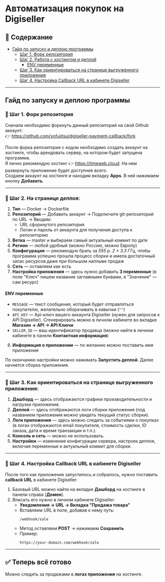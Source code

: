 # Автоматизация покупок на Digiseller

## 📑 Содержание
- [Гайд по запуску и деплою программы](#гайд-по-запуску-и-деплою-программы)
    - [Шаг 1. Форк репозитория](#-шаг-1-форк-репозитория)
    - [Шаг 2. Работа с хостингом и деплой](#-шаг-2-на-странице-деплоя)
        - [ENV переменные](#env-переменные)
    - [Шаг 3. Как ориентироваться на странице выгруженного приложения](#-шаг-3-как-ориентироваться-на-странице-выгруженного-приложения)
    - [Шаг 4. Настройка Callback URL в кабинете Digiseller](#-шаг-4-настройка-callback-url-в-кабинете-digiseller)

---

## Гайд по запуску и деплою программы

### 🔹 Шаг 1. Форк репозитория
Сначала необходимо форкнуть данный репозиторий на свой Github аккаунт:  
👉 https://github.com/yofujitsu/digiseller-payment-callback/fork

После форка репозитория с кодом необходимо создать аккаунт на хостинге, чтобы арендовать сервер, на котором будет запущена программа.  
Я лично рекомендую хостинг 👉 https://timeweb.cloud. На нем развернуть приложение будет доступнее всего.  
Создаем аккаунт на хостинге и находим вкладку **Apps**. В ней нажимаем кнопку **Добавить**.

---

### 🔹 Шаг 2. На странице деплоя:
1. **Тип** — Docker → Dockerfile
2. **Репозиторий** — Добавить аккаунт → Подключите git-репозиторий по URL → Вводим:
    - URL сфоркнутого репозитория
    - Логин и пароль от аккаунта для получения доступа к репозиторию
3. **Ветка** — master и выбираем самый актуальный коммит по дате
4. **Регион** — любой удобный (можно Россию, можно Европу)
5. **Конфигурация** — рекомендую брать за *555 р. 2 × 3.3 ГГц*, чтобы программа успешно прошла процесс сборки и имела достаточный запас ресурсов даже при большом наплыве продаж
6. **Сеть** — оставляем как есть
7. **Настройка приложения** — здесь нужно добавить **3 переменные** (в поле "Ключ" пишем название заглавными буквами, в "Значение" — сам ресурс)

#### ENV переменные
- `MESSAGE` — текст сообщения, который будет отправляться покупателю, желательно оборачивать в кавычки (`""`)
- `API_KEY` — Api-ключ вашего аккаунта Digiseller (нужен для запросов к API Digiseller). Сгенерировать можно в личном кабинете во вкладке **Магазин → API → API Ключи**
- `SELLER_ID` — ваш идентификатор продавца (можно найти в личном кабинете в панели **Контактная информация**)

8. **Информация о приложении** — по желанию можно поставить имя приложения

По окончанию настройки можно нажимать **Запустить деплой**. Далее начнется сборка приложения.

---

### 🔹 Шаг 3. Как ориентироваться на странице выгруженного приложения:
1. **Дашборд** — здесь отображаются графики производительности и нагрузки приложения.
2. **Деплой** — здесь отображаются логи сборки приложения (под названием приложения можно увидеть текущий статус сборки).
3. **Логи приложения** — здесь можно следить за событиями о покупках (в логах отображаются email покупателя, стоимость сделки, ID заказа, дата и время транзакции и т.п.).
4. **Консоль и сеть** — можно не использовать.
5. **Настройки** — изменение конфигурации сервера, настроек деплоя, включая переменные и актуальный коммит для сборки.

---

### 🔹 Шаг 4. Настройка Callback URL в кабинете Digiseller
После того как приложение запустилось и собралось, нужно поставить **callback URL** в кабинете Digiseller:

1. Базовый URL можно найти на вкладке **Дашборд** на хостинге в панели справа (**Домен**).
2. Вписать его нужно в личном кабинете Digiseller:
    - **Уведомления → URL → Вкладка "Продажа товара"**
    - Вставляем URL в поле, добавив к нему путь:
      ```
      /webhook/sale
      ```
    - Метод оставляем **POST** → нажимаем **Сохранить**
    - Пример:
      ```
      https://your-domain.com/webhook/sale
      ```

---

## ✅ Теперь всё готово
Можно следить за продажами в **логах приложения** на хостинге.
